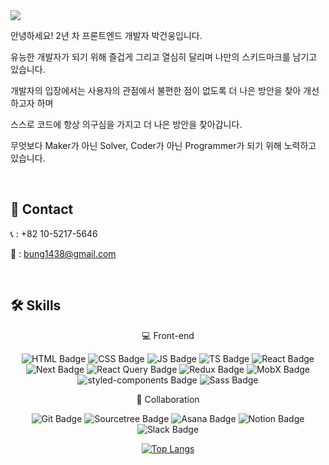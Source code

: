 <img src="https://capsule-render.vercel.app/api?type=waving&color=61DAFB&fontColor=ffffff&height=200&section=header&text=Frontend%20Developer&fontSize=90" />

안녕하세요! 2년 차 프론트엔드 개발자 박건웅입니다.

유능한 개발자가 되기 위해 즐겁게 그리고 열심히 달리며 나만의 스키드마크를 남기고 있습니다.

개발자의 입장에서는 사용자의 관점에서 불편한 점이 없도록 더 나은 방안을 찾아 개선하고자 하며

스스로 코드에 항상 의구심을 가지고 더 나은 방안을 찾아갑니다.

무엇보다 Maker가 아닌 Solver, Coder가 아닌 Programmer가 되기 위해 노력하고 있습니다.

<br/>

## 🔗 Contact

📞 : +82 10-5217-5646

📩 : bung1438@gmail.com

<br/>

## 🛠 Skills

<div align=center>
 
 💻 Front-end
 
 ![HTML Badge](https://img.shields.io/badge/HTML-E34F26?style=flat-square&logo=HTML5&logoColor=white)
 ![CSS Badge](https://img.shields.io/badge/CSS-1572B6?style=flat-square&logo=CSS3&logoColor=white)
 ![JS Badge](https://img.shields.io/badge/JavaScript-F7DF1E?style=flat-square&logo=Javascript&logoColor=black)
 ![TS Badge](https://img.shields.io/badge/TypeScript-3178C6?style=flat-square&logo=Typescript&logoColor=white)
 ![React Badge](https://img.shields.io/badge/React-61DAFB?style=flat-square&logo=React&logoColor=black)
 ![Next Badge](https://img.shields.io/badge/Next-000000?style=flat-square&logo=Next.js&logoColor=white)
 ![React Query Badge](https://img.shields.io/badge/React+Query-#FF4154?style=flat-square&logo=React+Query&logoColor=white)
 ![Redux Badge](https://img.shields.io/badge/Redux-764ABC?style=flat-square&logo=Redux&logoColor=white)
 ![MobX Badge](https://img.shields.io/badge/MobX-FF9955?style=flat-square&logo=MobX&logoColor=white)
 ![styled-components Badge](https://img.shields.io/badge/Styled_Components-DB7093?style=flat-square&logo=styled-components&logoColor=white)
 ![Sass Badge](https://img.shields.io/badge/Sass-CC6699?style=flat-square&logo=Sass&logoColor=white)
 
 🎸 Collaboration
 
 ![Git Badge](https://img.shields.io/badge/Git-F05032?style=flat-square&logo=Git&logoColor=white)
 ![Sourcetree Badge](https://img.shields.io/badge/Sourcetree-0052CC?style=flat-square&logo=Sourcetree&logoColor=white)
 ![Asana Badge](https://img.shields.io/badge/Asana-273347?style=flat-square&logo=Asana&logoColor=white)
 ![Notion Badge](https://img.shields.io/badge/Notion-000000?style=flat-square&logo=Notion&logoColor=white)
 ![Slack Badge](https://img.shields.io/badge/Slack-4A154B?style=flat-square&logo=Slack&logoColor=white)
 
  [![Top Langs](https://github-readme-stats.vercel.app/api/top-langs/?username=anuraghazra&layout=compact&theme=react)](https://github.com/anuraghazra/github-readme-stats)
 
</div>
 

 

